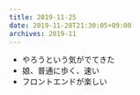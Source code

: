 ```yaml
---
title: 2019-11-25
date: 2019-11-28T21:30:05+09:00
archives: 2019-11
---
```


- やろうという気がでてきた
- 娘、普通に歩く、速い
- フロントエンドが楽しい
